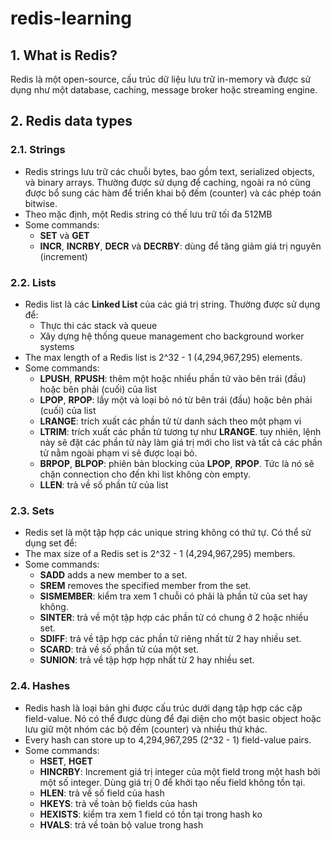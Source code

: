 # redis-learning

## 1. What is Redis?

Redis là một open-source, cấu trúc dữ liệu lưu trữ in-memory và được sử dụng như một database, caching, message broker hoặc streaming engine.

## 2. Redis data types

### 2.1. Strings

- Redis strings lưu trữ các chuỗi bytes, bao gồm text, serialized objects, và binary arrays. Thường được sử dụng để caching, ngoài ra nó cũng được bổ sung các hàm để triển khai bộ đếm (counter) và các phép toán bitwise.
- Theo mặc định, một Redis string có thế lưu trữ tối đa 512MB
- Some commands:
  - **SET** và **GET**
  - **INCR**, **INCRBY**, **DECR** và **DECRBY**: dùng để tăng giảm giá trị nguyên (increment)

### 2.2. Lists

- Redis list là các **Linked List** của các giá trị string. Thường được sử dụng để:
  - Thực thi các stack và queue
  - Xây dựng hệ thống queue management cho background worker systems
- The max length of a Redis list is 2^32 - 1 (4,294,967,295) elements.
- Some commands:
  - **LPUSH**, **RPUSH**: thêm một hoặc nhiều phần tử vào bên trái (đầu) hoặc bên phải (cuối) của list
  - **LPOP**, **RPOP**: lấy một và loại bỏ nó từ bên trái (đầu) hoặc bên phải (cuối) của list
  - **LRANGE**: trích xuất các phần tử từ danh sách theo một phạm vi
  - **LTRIM**: trích xuất các phần tử tương tự như **LRANGE**. tuy nhiên, lệnh này sẽ đặt các phần tử này làm giá trị mới cho list và tất cả các phần tử nằm ngoài phạm vi sẽ được loại bỏ.
  - **BRPOP**, **BLPOP**: phiên bản blocking của **LPOP**, **RPOP**. Tức là nó sẽ chặn connection cho đến khi list không còn empty.
  - **LLEN**: trả về số phần tử của list

### 2.3. Sets

- Redis set là một tập hợp các unique string không có thứ tự. Có thể sử dụng set để:
- The max size of a Redis set is 2^32 - 1 (4,294,967,295) members.
- Some commands:
  - **SADD** adds a new member to a set.
  - **SREM** removes the specified member from the set.
  - **SISMEMBER**: kiểm tra xem 1 chuỗi có phải là phần tử của set hay không.
  - **SINTER**: trả về một tập hợp các phần tử có chung ở 2 hoặc nhiều set.
  - **SDIFF**: trả về tập hợp các phần tử riêng nhất từ 2 hay nhiều set.
  - **SCARD**: trả về số phần tử của một set.
  - **SUNION**: trả về tập hợp hợp nhất từ 2 hay nhiều set.

### 2.4. Hashes

- Redis hash là loại bản ghi được cấu trúc dưới dạng tập hợp các cặp field-value. Nó có thể được dùng để đại diện cho một basic object hoặc lưu giữ một nhóm các bộ đếm (counter) và nhiều thứ khác.
- Every hash can store up to 4,294,967,295 (2^32 - 1) field-value pairs.
- Some commands:
  - **HSET**, **HGET**
  - **HINCRBY**: Increment giá trị integer của một field trong một hash bởi một số integer. Dùng giá trị 0 để khởi tạo nếu field không tồn tại.
  - **HLEN**: trả về số field của hash
  - **HKEYS**: trả về toàn bộ fields của hash
  - **HEXISTS**: kiểm tra xem 1 field có tồn tại trong hash ko
  - **HVALS**: trả về toàn bộ value trong hash 
